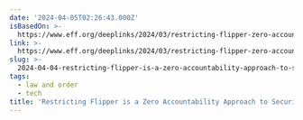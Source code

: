 ```yaml
---
date: '2024-04-05T02:26:43.000Z'
isBasedOn: >-
  https://www.eff.org/deeplinks/2024/03/restricting-flipper-zero-accountability-approach-security-canadian-government
link: >-
  https://www.eff.org/deeplinks/2024/03/restricting-flipper-zero-accountability-approach-security-canadian-government
slug: >-
  2024-04-04-restricting-flipper-is-a-zero-accountability-approach-to-security-canadian
tags:
  - law and order
  - tech
title: 'Restricting Flipper is a Zero Accountability Approach to Security: Canadian'
---
```


